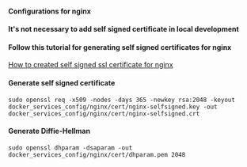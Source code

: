 #### Configurations for nginx

#### It's not necessary to add self signed certificate in local development

#### Follow this tutorial for generating self signed certificates for nginx
[How to created self signed ssl certificate for nginx](https://www.digitalocean.com/community/tutorials/how-to-create-a-self-signed-ssl-certificate-for-nginx-in-ubuntu-16-04)

#### Generate self signed certificate
```sudo openssl req -x509 -nodes -days 365 -newkey rsa:2048 -keyout docker_services_config/nginx/cert/nginx-selfsigned.key -out docker_services_config/nginx/cert/nginx-selfsigned.crt```

#### Generate Diffie-Hellman
```sudo openssl dhparam -dsaparam -out docker_services_config/nginx/cert/dhparam.pem 2048```
